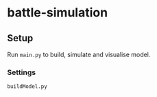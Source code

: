 # battle-simulation

## Setup
Run `main.py` to build, simulate and visualise model.
### Settings
`buildModel.py`
